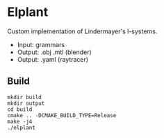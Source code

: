 # Elplant

Custom implementation of Lindermayer's l-systems.

- Input: grammars
- Output: .obj .mtl (blender)
- Output: .yaml (raytracer)

## Build

```shell script
mkdir build
mkdir output
cd build
cmake .. -DCMAKE_BUILD_TYPE=Release
make -j4
./elplant
```
